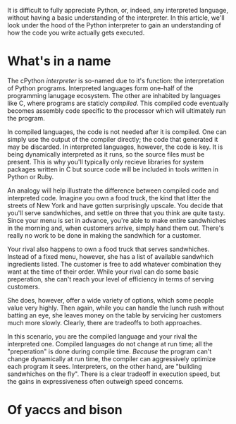 It is difficult to fully appreciate Python, or, indeed, any interpreted
language, without having a basic understanding of the interpreter. In this
article, we'll look under the hood of the Python interpreter to gain an
understanding of how the code you write actually gets executed.

# What's in a name

The cPython *interpreter* is so-named due to it's function: the interpretation
of Python programs. Interpreted languages form one-half of the programming
lanugage ecosystem. The other are inhabited by languages like C, where programs are
staticly *compiled*. This compiled code eventually becomes assembly code
specific to the processor which will ultimately run the program.

In compiled languages, the code is not needed after it is compiled. One can
simply use the output of the compiler directly; the code that generated it may
be discarded. In interpreted languages, however, the code is key. It is being 
dynamically interpreted as it runs, so the source files must be present. This is
why you'll typically only recieve libraries for system packages written in C but
source code will be included in tools written in Python or Ruby.

An analogy will help illustrate the difference between compiled code and
interpreted code. Imagine you own a food truck, the kind that litter the streets
of New York and have gotten surprisingly upscale. You decide that you'll serve
sandwhiches, and settle on three that you think are quite tasty. Since your menu
is set in advance, you're able to make entire sandwhiches in the morning and,
when customers arrive, simply hand them out. There's really no work to be done
in making the sandwhich for a customer.

Your rival also happens to own a food truck that serves sandwhiches. Instead of 
a fixed menu, however, she has a list of available sandwhich ingredients listed.
The customer is free to add whatever combination they want at the time of their
order. While your rival can do some basic preperation, she can't reach your
level of efficiency in terms of serving customers.

She does, however, offer a wide variety of options, which some people value very
highly. Then again, while you can handle the lunch rush without batting an eye,
she leaves money on the table by servicing her customers much more slowly.
Clearly, there are tradeoffs to both approaches.

In this scenario, you are the compiled language and your rival the interpreted
one. Compiled languages do not change at run time; all the "preperation" is done
during compile time. *Because* the program can't change dynamically at run time,
the compiler can aggressively optimize each program it sees. Interpreters, on
the other hand, are "building sandwhiches on the fly". There is a clear tradeoff
in execution speed, but the gains in expressiveness often outweigh speed
concerns.

# Of yaccs and bison
